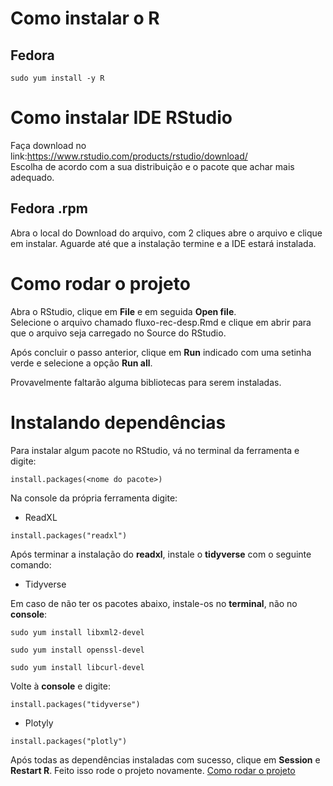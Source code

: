 # Como instalar o R   
## Fedora  
```  
sudo yum install -y R  
```  
  
# Como instalar IDE RStudio    
  
Faça download no link:https://www.rstudio.com/products/rstudio/download/  
Escolha de acordo com a sua distribuição e o pacote que achar mais adequado.  

## Fedora .rpm 

Abra o local do Download do arquivo, com 2 cliques abre o arquivo e clique em instalar. Aguarde até que a instalação termine e a IDE estará instalada.   
  
# Como rodar o projeto
Abra o RStudio, clique em **File** e em seguida **Open file**.  
Selecione o arquivo chamado fluxo-rec-desp.Rmd e clique em abrir para que o arquivo seja carregado no Source do RStudio.  
  
Após concluir o passo anterior, clique em **Run** indicado com uma setinha verde e selecione a opção **Run all**.  
  
Provavelmente faltarão alguma bibliotecas para serem instaladas.  
  
    
# Instalando dependências    
Para instalar algum pacote no RStudio, vá no terminal da ferramenta e digite:  
```
install.packages(<nome do pacote>)
```  

Na console da própria ferramenta digite:  
- ReadXL
```  
install.packages("readxl")
```  
  
Após terminar a instalação do **readxl**, instale o **tidyverse** com o seguinte comando:  
  
- Tidyverse    
  
Em caso de não ter os pacotes abaixo, instale-os no **terminal**, não no **console**:
```
sudo yum install libxml2-devel  
```   

```
sudo yum install openssl-devel  
```    

```   
sudo yum install libcurl-devel
```    

Volte à **console** e digite:  

```
install.packages("tidyverse")
```    
    
- Plotyly  
```
install.packages("plotly")
```  
  
Após todas as dependências instaladas com sucesso, clique em **Session** e
**Restart R**. Feito isso rode o projeto novamente. [Como rodar o projeto](https://github.com/LeonardoRk/fluxo-rec-desp/blob/configuracao_rstudio/docs/gcs.md#como-rodar-o-projeto)
